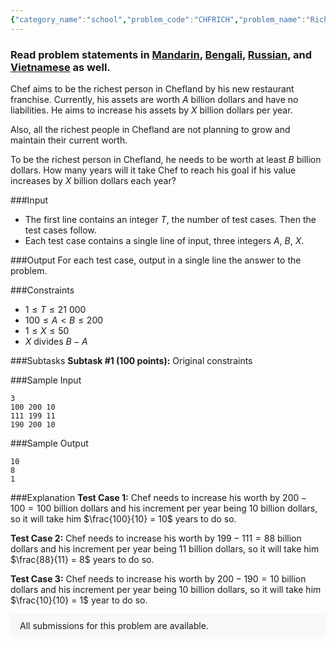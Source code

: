 ```yaml
---
{"category_name":"school","problem_code":"CHFRICH","problem_name":"Richie Rich","problemComponents":{"constraints":"","constraintsState":false,"subtasks":"","subtasksState":true,"inputFormat":"","inputFormatState":false,"outputFormat":"","outputFormatState":false,"sampleTestCases":{}},"video_editorial_url":"https://youtu.be/fYxwsep6GQI","languages_supported":{"0":"CPP14","1":"C","2":"JAVA","3":"PYTH 3.6","4":"CPP17","5":"PYTH","6":"PYP3","7":"CS2","8":"ADA","9":"PYPY","10":"TEXT","11":"PAS fpc","12":"NODEJS","13":"RUBY","14":"PHP","15":"GO","16":"HASK","17":"TCL","18":"PERL","19":"SCALA","20":"LUA","21":"kotlin","22":"BASH","23":"JS","24":"LISP sbcl","25":"rust","26":"PAS gpc","27":"BF","28":"CLOJ","29":"R","30":"D","31":"CAML","32":"FORT","33":"ASM","34":"swift","35":"FS","36":"WSPC","37":"LISP clisp","38":"SQL","39":"SCM guile","40":"PERL6","41":"ERL","42":"CLPS","43":"ICK","44":"NICE","45":"PRLG","46":"ICON","47":"COB","48":"SCM chicken","49":"PIKE","50":"SCM qobi","51":"ST","52":"SQLQ","53":"NEM"},"max_timelimit":0.5,"source_sizelimit":50000,"problem_author":"daanish_adm","problem_tester":"","date_added":"10-06-2021","tags":{"0":"cakewalk","1":"daanish_adm","2":"ltime97","3":"math"},"problem_difficulty_level":"Cakewalk","best_tag":"","editorial_url":"https://discuss.codechef.com/problems/CHFRICH","time":{"view_start_date":1624727702,"submit_start_date":1624727702,"visible_start_date":1624727702,"end_date":1735669800},"is_direct_submittable":false,"problemDiscussURL":"https://discuss.codechef.com/search?q=CHFRICH","is_proctored":false,"visitedContests":{},"layout":"problem"}
---
```

### Read problem statements in [Mandarin](https://www.codechef.com/download/translated/LTIME97/mandarin/CHFRICH.pdf), [Bengali](https://www.codechef.com/download/translated/LTIME97/bengali/CHFRICH.pdf), [Russian](https://www.codechef.com/download/translated/LTIME97/russian/CHFRICH.pdf), and [Vietnamese](https://www.codechef.com/download/translated/LTIME97/vietnamese/CHFRICH.pdf) as well.

Chef aims to be the richest person in Chefland by his new restaurant franchise. Currently, his assets are worth $A$ billion dollars and have no liabilities. He aims to increase his assets by $X$ billion dollars per year.

Also, all the richest people in Chefland are not planning to grow and maintain their current worth.

To be the richest person in Chefland, he needs to be worth at least $B$ billion dollars. How many years will it take Chef to reach his goal if his value increases by $X$ billion dollars each year?

###Input

- The first line contains an integer $T$, the number of test cases. Then the test cases follow. 
- Each test case contains a single line of input, three integers $A$, $B$, $X$. 

###Output
For each test case, output in a single line the answer to the problem.

###Constraints 
- $1 \leq T \leq 21\ 000$
- $100 \leq A < B \leq 200$
- $1 \leq X \leq 50$
- $X$ divides $B - A$

###Subtasks
**Subtask #1 (100 points):** Original constraints

###Sample Input
```
3
100 200 10
111 199 11
190 200 10
```
	
###Sample Output
```
10
8
1
```
	
###Explanation
**Test Case $1$:** Chef needs to increase his worth by $200 - 100 = 100$ billion dollars and his increment per year being $10$ billion dollars, so it will take him $\frac{100}{10} = 10$ years to do so.

**Test Case $2$:** Chef needs to increase his worth by $199 - 111 = 88$ billion dollars and his increment per year being $11$ billion dollars, so it will take him $\frac{88}{11} = 8$ years to do so.

**Test Case $3$:** Chef needs to increase his worth by $200 - 190 = 10$ billion dollars and his increment per year being $10$ billion dollars, so it will take him $\frac{10}{10} = 1$ year to do so.
<aside style='background: #f8f8f8;padding: 10px 15px;'><div>All submissions for this problem are available.</div></aside>